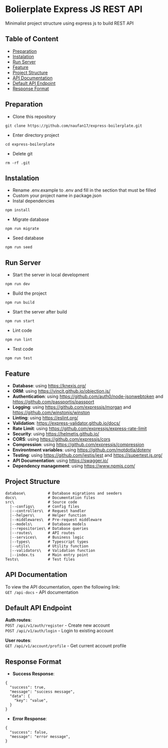 # Bolierplate Express JS REST API
Minimalist project structure using express js to build REST API

## Table of Content
- [Preparation](#preparation)
- [Instalation](#instalation)
- [Run Server](#run-server)
- [Feature](#feature)
- [Project Structure](#project-structure)
- [API Documentation](#api-documentation)
- [Default API Endpoint](#default-api-endpoint)
- [Response Format](#response-format)

## Preparation
- Clone this repository
```
git clone https://github.com/naufan17/express-boilerplate.git
```
- Enter directory project
```
cd express-boilerplate
```
- Delete git
```
rm -rf .git
```

## Instalation
- Rename .env.example to .env and fill in the section that must be filled
- Custom your project name in package.json
- Instal dependencies
```
npm install
```
- Migrate database
```
npm run migrate 
```
- Seed database
```
npm run seed
```

## Run Server
- Start the server in local development
```
npm run dev
```
- Build the project
```
npm run build
```
- Start the server after build
```
npm run start
```
- Lint code
```
npm run lint
```
- Test code
```
npm run test
```

## Feature
- **Database**: using https://knexjs.org/
- **ORM**: using https://vincit.github.io/objection.js/
- **Authentication**: using https://github.com/auth0/node-jsonwebtoken and https://github.com/passportjs/passport
- **Logging**: using https://github.com/expressjs/morgan and https://github.com/winstonjs/winston
- **Linting**: using https://eslint.org/
- **Validation**: https://express-validator.github.io/docs/
- **Rate Limit**: using https://github.com/expressjs/express-rate-limit
- **Security**: using https://helmetjs.github.io/
- **CORS**: using https://github.com/expressjs/cors
- **Compression**: using https://github.com/expressjs/compression
- **Environtment variables**: using https://github.com/motdotla/dotenv
- **Testing**: using https://github.com/jestjs/jest and https://supertest.js.org/
- **API Documentation**: using https://swagger.io/
- **Dependency management**: using https://www.npmjs.com/

## Project Structure
```
database\          # Database migrations and seeders
docs\              # Documentation files
src\               # Source code
  |--configs\      # Config files
  |--controllers\  # Request handler
  |--helpers\      # Helper function
  |--middlewares\  # Pre-request middleware
  |--models\       # Database models
  |--repositories\ # Database queries
  |--routes\       # API routes
  |--services\     # Business logic
  |--types\        # Typescript types
  |--utils\        # Utility function
  |--validators\   # Validation function
  |--index.ts      # Main entry point
Tests\             # Test files
```

## API Documentation
To view the API documentation, open the following link:
<br/>
``GET /api-docs`` - API documentation

## Default API Endpoint
**Auth routes**:
<br/>
``POST /api/v1/auth/register`` - Create new account
<br/>
``POST /api/v1/auth/login`` - Login to existing account

**User routes**:
<br/>
``GET /api/v1/account/profile`` - Get current account profile
<br/>

## Response Format

- **Success Response**:
```
{
  "success": true,
  "message": "success message",
  "data": {
    "key": "value",
  }
}
```
- **Error Response**:
```
{
  "success": false,
  "message": "error message",
}